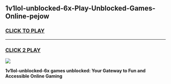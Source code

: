 
## 1v1lol-unblocked-6x-Play-Unblocked-Games-Online-pejow
<h3>
<a href="https://premium76.site?title=1v1lol-unblocked-6x&ref=25A">CLICK TO PLAY</a></h3>
<hr>

<h3>
<a href="https://premium76.site?title=1v1lol-unblocked-6x&ref=25A">CLICK 2 PLAY</a>
  
</h3>

<a href="https://premium76.site?title=1v1lol-unblocked-6x&ref=25A"><img src="https://clearcache.store/games.png"></a>


**1v1lol-unblocked-6x games unblocked: Your Gateway to Fun and Accessible Online Gaming**
